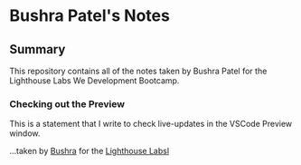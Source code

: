 # Bushra Patel's Notes
## Summary

This repository contains all of the notes taken by Bushra Patel for the Lighthouse Labs We Development Bootcamp.

### Checking out the Preview

This is a statement that I write to check live-updates in the VSCode Preview window.

...taken by [Bushra](https://github.com/bushrapatel28) for the [Lighthouse Labsl](https://www.lighthouselabs.ca/en)